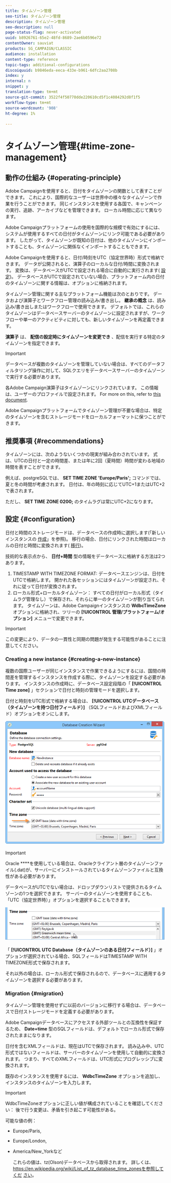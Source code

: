 ```yaml
---
title: タイムゾーン管理
seo-title: タイムゾーン管理
description: タイムゾーン管理
seo-description: null
page-status-flag: never-activated
uuid: b8926761-65e2-48fd-8689-2ae6b0596e72
contentOwner: sauviat
products: SG_CAMPAIGN/CLASSIC
audience: installation
content-type: reference
topic-tags: additional-configurations
discoiquuid: b9846eda-eeca-433e-b961-6dfc2aa2708b
index: y
internal: n
snippet: y
translation-type: tm+mt
source-git-commit: 3522f4f50770dde220610cd5f1c4084292d8f1f5
workflow-type: tm+mt
source-wordcount: '908'
ht-degree: 1%

---
```



# タイムゾーン管理{#time-zone-management}

## 動作の仕組み {#operating-principle}

Adobe Campaignを使用すると、日付をタイムゾーンの関数として表すことができます。 これにより、国際的なユーザーは世界中の様々なタイムゾーンで作業を行うことができます。 同じインスタンスを使用する各国で、キャンペーンの実行、追跡、アーカイブなどを管理できます。 ローカル時間に応じて異なります。

Adobe Campaignプラットフォームの使用を国際的な規模で有効にするには、システムが使用するすべての日付がタイムゾーンにリンク可能である必要があります。 したがって、タイムゾーンが既知の日付は、他のタイムゾーンにインポートすることも、タイムゾーンに関係なくインポートすることもできます。

Adobe Campaignを使用すると、日付/時刻をUTC（協定世界時）形式で格納できます。 データが公開されると、演算子のローカルな日付/時間に変換されます。 変換は、データベースがUTCで設定される場合に自動的に実行されます( [設定](#configuration))。 データベースがUTCで設定されていない場合、プラットフォーム内の日付のタイムゾーンに関する情報は、オプションに格納されます。

タイムゾーン管理に関する主なプラットフォーム機能は次のとおりです。 データおよび演算子とワークフロー管理の読み込み/書き出し。 **継承の概念** は、読み込み/書き出しまたはワークフローで使用できます。 デフォルトでは、これらのタイムゾーンはデータベースサーバーのタイムゾーンに設定されますが、ワークフローや単一のアクティビティに対しても、新しいタイムゾーンを再定義できます。

**演算子** は、 **配信の設定時にタイムゾーンを変更でき** 、配信を実行する特定のタイムゾーンを指定できます。

>[!IMPORTANT]
>
>データベースが複数のタイムゾーンを管理していない場合は、すべてのデータフィルタリング操作に対して、SQLクエリをデータベースサーバーのタイムゾーンで実行する必要があります。

各Adobe Campaign演算子はタイムゾーンにリンクされています。 この情報は、ユーザーのプロファイルで設定されます。 For more on this, refer to [this document](../../platform/using/access-management.md).

Adobe Campaignプラットフォームでタイムゾーン管理が不要な場合は、特定のタイムゾーンを含むストレージモードをローカルフォーマットに保つことができます。

## 推奨事項 {#recommendations}

タイムゾーンには、次のようないくつかの現実が組み合わされています。 式は、UTCの日付と一定の時間差、または年に2回（夏時間）時間が変わる地域の時間を表すことができます。

例えば、postgreSQLでは、 **SET TIME ZONE &#39;Europe/Paris&#39;;** コマンドでは、夏と冬の時間が考慮されます。 日付は、年の時刻に応じてUTC+1またはUTC+2で表されます。

ただし、 **SET TIME ZONE 0200;** のタイムラグは常にUTC+2になります。

## 設定 {#configuration}

日付と時間のストレージモードは、データベースの作成時に選択します(「新しいインスタンスの [作成](#creating-a-new-instance)」を参照)。 移行の場合、日付にリンクされた時間はローカルの日付と時間に変換されます( [移行](#migration))。

技術的な表示点から、 **日付+時間** 型の情報をデータベースに格納する方法は2つあります。

1. TIMESTAMP WITH TIMEZONE FORMAT: データベースエンジンは、日付をUTCで格納します。 開かれた各セッションにはタイムゾーンが設定され、それに従って日付が変換されます。
1. ローカル形式+ローカルタイムゾーン： すべての日付がローカル形式（タイムラグ管理なし）で保存され、それらに単一のタイムゾーンが割り当てられます。 タイムゾーンは、Adobe Campaignインスタンスの **WdbcTimeZone** オプションに格納され、ツリーの **[!UICONTROL 管理/プラットフォーム/オプション]** メニューで変更できます。

>[!IMPORTANT]
>
>この変更により、データの一貫性と同期の問題が発生する可能性があることに注意してください。

### Creating a new instance {#creating-a-new-instance}

複数の国際ユーザーが同じインスタンスで作業できるようにするには、国間の時間差を管理するインスタンスを作成する際に、タイムゾーンを設定する必要があります。 インスタンスの作成時に、データベース設定段階の「 **[!UICONTROL Time zone]** 」セクションで日付と時刻の管理モードを選択します。

日付と時刻をUTC形式で格納する場合は、 **[!UICONTROL UTCデータベース（タイムゾーンを持つ日付フィールド）]** （SQLフィールドおよびXMLフィールド）オプションをオンにします。

![](assets/install_wz_select_utc_option.png)

>[!IMPORTANT]
>
>Oracle ****&#x200B;を使用している場合は、Oracleクライアント層のタイムゾーンファイル(.dat)が、サーバーにインストールされているタイムゾーンファイルと互換性がある必要があります。

データベースがUTCでない場合は、ドロップダウンリストで提供されるタイムゾーンの1つを選択できます。 サーバーのタイムゾーンを使用することも、「UTC（協定世界時）」オプションを選択することもできます。

![](assets/install_wz_unselect_utc_option.png)

「 **[!UICONTROL UTC Database（タイムゾーンのある日付フィールド）]** 」オプションが選択されている場合、SQLフィールドはTIMESTAMP WITH TIMEZONE形式で保存されます。

それ以外の場合は、ローカル形式で保存されるので、データベースに適用するタイムゾーンを選択する必要があります。

### Migration {#migration}

タイムゾーン管理を使用せずに以前のバージョンに移行する場合は、データベースで日付ストレージモードを定義する必要があります。

Adobe Campaignデータベースにアクセスする外部ツールとの互換性を保証するため、 **Date+time** 型のSQLフィールドは、デフォルトでローカル形式で保存されたままになります。

日付を含むXMLフィールドは、現在はUTCで保存されます。 読み込み中、UTC形式ではないフィールドは、サーバーのタイムゾーンを使用して自動的に変換されます。 つまり、すべてのXMLフィールドは、UTC形式にプログレッシブに変換されます。

既存のインスタンスを使用するには、 **WdbcTimeZone** オプションを追加し、インスタンスのタイムゾーンを入力します。

>[!IMPORTANT]
>
>WdbcTimeZoneオプションに正しい値が構成されていることを確認してください： 後で行う変更は、矛盾を引き起こす可能性がある。

可能な値の例：

* Europe/Paris,
* Europe/London,
* America/New_Yorkなど

   これらの値は、tz(Olson)データベースから取得されます。 詳しくは、https://en.wikipedia.org/wiki/List_of_tz_database_time_zonesを参照してくだ [さい](https://en.wikipedia.org/wiki/List_of_tz_database_time_zones)。

